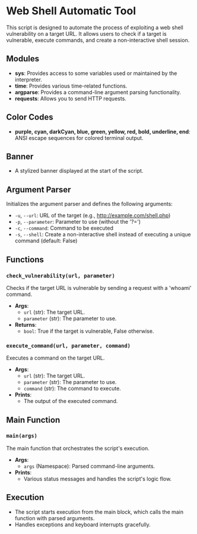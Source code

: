 # Web Shell Automatic Tool

This script is designed to automate the process of exploiting a web shell vulnerability on a target URL. It allows users to check if a target is vulnerable, execute commands, and create a non-interactive shell session.

## Modules
- **sys**: Provides access to some variables used or maintained by the interpreter.
- **time**: Provides various time-related functions.
- **argparse**: Provides a command-line argument parsing functionality.
- **requests**: Allows you to send HTTP requests.

## Color Codes
- **purple, cyan, darkCyan, blue, green, yellow, red, bold, underline, end**: ANSI escape sequences for colored terminal output.

## Banner
- A stylized banner displayed at the start of the script.

## Argument Parser
Initializes the argument parser and defines the following arguments:
- `-u`, `--url`: URL of the target (e.g., http://example.com/shell.php)
- `-p`, `--parameter`: Parameter to use (without the '?=')
- `-c`, `--command`: Command to be executed
- `-s`, `--shell`: Create a non-interactive shell instead of executing a unique command (default: False)

## Functions

### `check_vulnerability(url, parameter)`
Checks if the target URL is vulnerable by sending a request with a 'whoami' command.
- **Args**:
    - `url` (str): The target URL.
    - `parameter` (str): The parameter to use.
- **Returns**:
    - `bool`: True if the target is vulnerable, False otherwise.

### `execute_command(url, parameter, command)`
Executes a command on the target URL.
- **Args**:
    - `url` (str): The target URL.
    - `parameter` (str): The parameter to use.
    - `command` (str): The command to execute.
- **Prints**:
    - The output of the executed command.

## Main Function

### `main(args)`
The main function that orchestrates the script's execution.
- **Args**:
    - `args` (Namespace): Parsed command-line arguments.
- **Prints**:
    - Various status messages and handles the script's logic flow.

## Execution
- The script starts execution from the main block, which calls the main function with parsed arguments.
- Handles exceptions and keyboard interrupts gracefully.

